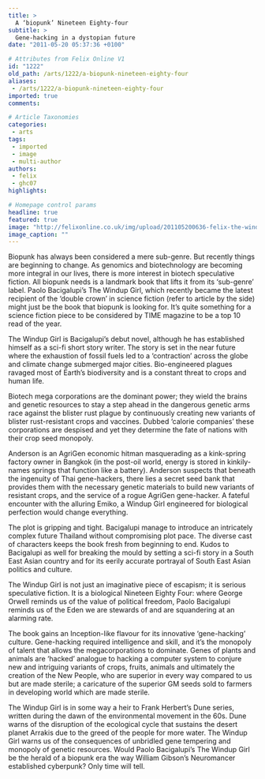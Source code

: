 ```yaml
---
title: >
  A ‘biopunk’ Nineteen Eighty-four
subtitle: >
  Gene-hacking in a dystopian future
date: "2011-05-20 05:37:36 +0100"

# Attributes from Felix Online V1
id: "1222"
old_path: /arts/1222/a-biopunk-nineteen-eighty-four
aliases:
 - /arts/1222/a-biopunk-nineteen-eighty-four
imported: true
comments:

# Article Taxonomies
categories:
 - arts
tags:
 - imported
 - image
 - multi-author
authors:
 - felix
 - ghc07
highlights:

# Homepage control params
headline: true
featured: true
image: "http://felixonline.co.uk/img/upload/201105200636-felix-the-windup-girl-pb.jpg"
image_caption: ""
---
```


Biopunk has always been considered a mere sub-genre. But recently things are beginning to change. As genomics and biotechnology are becoming more integral in our lives, there is more interest in biotech speculative fiction. All biopunk needs is a landmark book that lifts it from its ‘sub-genre’ label. Paolo Bacigalupi’s The Windup Girl, which recently became the latest recipient of the ‘double crown’ in science fiction (refer to article by the side) might just be the book that biopunk is looking for. It’s quite something for a science fiction piece to be considered by TIME magazine to be a top 10 read of the year.

The Windup Girl is Bacigalupi’s debut novel, although he has established himself as a sci-fi short story writer. The story is set in the near future where the exhaustion of fossil fuels led to a ‘contraction’ across the globe and climate change submerged major cities. Bio-engineered plagues ravaged most of Earth’s biodiversity and is a constant threat to crops and human life.

Biotech mega corporations are the dominant power; they wield the brains and genetic resources to stay a step ahead in the dangerous genetic arms race against the blister rust plague by continuously creating new variants of blister rust-resistant crops and vaccines. Dubbed ‘calorie companies’ these corporations are despised and yet they determine the fate of nations with their crop seed monopoly.

Anderson is an AgriGen economic hitman masquerading as a kink-spring factory owner in Bangkok (in the post-oil world, energy is stored in kinkily-names springs that function like a battery). Anderson suspects that beneath the ingenuity of Thai gene-hackers, there lies a secret seed bank that provides them with the necessary genetic materials to build new variants of resistant crops, and the service of a rogue AgriGen gene-hacker. A fateful encounter with the alluring Emiko, a Windup Girl engineered for biological perfection would change everything.

The plot is gripping and tight. Bacigalupi manage to introduce an intricately complex future Thailand without compromising plot pace. The diverse cast of characters keeps the book fresh from beginning to end. Kudos to Bacigalupi as well for breaking the mould by setting a sci-fi story in a South East Asian country and for its eerily accurate portrayal of South East Asian politics and culture.

The Windup Girl is not just an imaginative piece of escapism; it is serious speculative fiction. It is a biological Nineteen Eighty Four: where George Orwell reminds us of the value of political freedom, Paolo Bacigalupi reminds us of the Eden we are stewards of and are squandering at an alarming rate.

The book gains an Inception-like flavour for its innovative ‘gene-hacking’ culture. Gene-hacking required intelligence and skill, and it’s the monopoly of talent that allows the megacorporations to dominate. Genes of plants and animals are ‘hacked’ analogue to hacking a computer system to conjure new and intriguing variants of crops, fruits, animals and ultimately the creation of the New People, who are superior in every way compared to us but are made sterile; a caricature of the superior GM seeds sold to farmers in developing world which are made sterile.

The Windup Girl is in some way a heir to Frank Herbert’s Dune series, written during the dawn of the environmental movement in the 60s. Dune warns of the disruption of the ecological cycle that sustains the desert planet Arrakis due to the greed of the people for more water. The Windup Girl warns us of the consequences of unbridled gene tempering and monopoly of genetic resources. Would Paolo Bacigalupi’s The Windup Girl be the herald of a biopunk era the way William Gibson’s Neuromancer established cyberpunk? Only time will tell.
